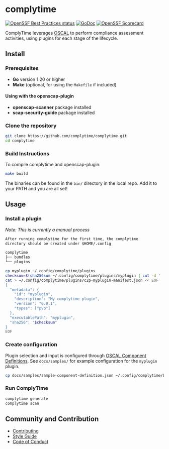 # complytime

[![OpenSSF Best Practices status](https://www.bestpractices.dev/projects/9761/badge)](https://www.bestpractices.dev/projects/9761)
[![GoDoc](https://img.shields.io/static/v1?label=godoc&message=reference&color=blue)](https://pkg.go.dev/github.com/complytime/complytime)
[![OpenSSF Scorecard](https://api.scorecard.dev/projects/github.com/helm/helm/badge)](https://scorecard.dev/viewer/?uri=github.com/complytime/complytime)

ComplyTime leverages [OSCAL](https://github.com/usnistgov/OSCAL/) to perform compliance assessment activities, using plugins for each stage of the lifecycle.

## Install

### Prerequisites

- **Go** version 1.20 or higher
- **Make** (optional, for using the `Makefile` if included)

#### Using with the openscap-plugin
- **openscap-scanner** package installed
- **scap-security-guide** package installed

### Clone the repository

```bash
git clone https://github.com/complytime/complytime.git
cd complytime
```

### Build Instructions
To compile complytime and openscap-plugin:

```bash
make build
```

The binaries can be found in the `bin/` directory in the local repo. Add it to your PATH and you are all set!

## Usage

### Install a plugin

_Note: This is currently a manual process_

```markdown
After running complytime for the first time, the complytime
directory should be created under $HOME/.config

complytime
├── bundles
└── plugins
```


```bash
cp myplugin ~/.config/complytime/plugins
checksum=$(sha256sum ~/.config/complytime/plugins/myplugin | cut -d ' ' -f 1 )
cat > ~/.config/complytime/plugins/c2p-myplugin-manifest.json << EOF
{
  "metadata": {
    "id": "myplugin",
    "description": "My complytime plugin",
    "version": "0.0.1",
    "types": ["pvp"]
  },
  "executablePath": "myplugin",
  "sha256": "$checksum"
}
EOF
```

### Create configuration

Plugin selection and input is configured through [OSCAL Component Definitions](https://pages.nist.gov/OSCAL-Reference/models/v1.1.3/component-definition/json-outline/).
See `docs/samples/` for example configuration for the `myplugin` plugin.

```bash
cp docs/samples/sample-component-definition.json ~/.config/complytime/bundles
```

### Run ComplyTime
```bash
complytime generate
complytime scan
```

## Community and Contribution

- [Contributing](./docs/CONTRIBUTING.md)
- [Style Guide](./docs/STYLE_GUIDE.md)
- [Code of Conduct](./docs/CODE_OF_CONDUCT.md)
